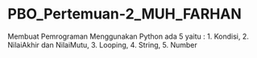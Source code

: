 # PBO_Pertemuan-2_MUH_FARHAN
Membuat Pemrograman Menggunakan Python ada 5 yaitu : 1. Kondisi, 2. NilaiAkhir dan NilaiMutu, 3. Looping, 4. String, 5. Number
